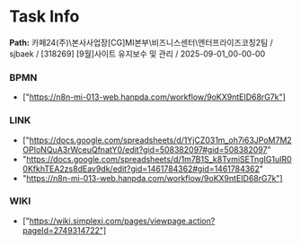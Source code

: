 # Task Info

**Path:** 카페24(주)\본사사업장\[CG]MI본부\비즈니스센터\엔터프라이즈코칭2팀 / sjbaek / [318269] [9월]사이트 유지보수 및 관리 / 2025-09-01_00-00-00

### BPMN
- ["https://n8n-mi-013-web.hanpda.com/workflow/9oKX9ntEID68rG7k"]

### LINK
- ["https://docs.google.com/spreadsheets/d/1YjCZ031m_oh7i63JPoM7M2OPIoNQuA3rWceuQfnatY0/edit?gid=508382097#gid=508382097"
- "https://docs.google.com/spreadsheets/d/1m7B1S_k8TvmiSETngIG1uIR00KfkhTEA2zs8dEav9dk/edit?gid=1461784362#gid=1461784362"
- "https://n8n-mi-013-web.hanpda.com/workflow/9oKX9ntEID68rG7k"]

### WIKI
- ["https://wiki.simplexi.com/pages/viewpage.action?pageId=2749314722"]

